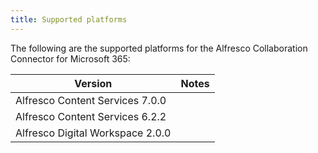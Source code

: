 ```yaml
---
title: Supported platforms
---
```


The following are the supported platforms for the Alfresco Collaboration Connector for Microsoft 365:

| Version | Notes |
| ------- | ----- |
| Alfresco Content Services 7.0.0 | |
| Alfresco Content Services 6.2.2 | |
| Alfresco Digital Workspace 2.0.0 | |
